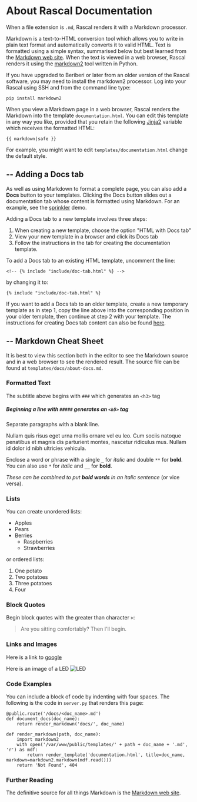 About Rascal Documentation
==========================

When a file extension is `.md`, Rascal renders it with a Markdown processor.

Markdown is a text-to-HTML conversion tool which allows you to write in plain text format
and automatically converts it to valid HTML. Text is formatted using a simple syntax,
summarised below but best learned from the [Markdown web site][mwp]. When the text is viewed
in a web browser, Rascal renders it using the [markdown2][md2] tool written in Python.

If you have upgraded to Beriberi or later from an older version of the Rascal software, you may need to
install the markdown2 processor. Log into your Rascal using SSH and from the command line type:

    pip install markdown2

When you view a Markdown page in a web browser, Rascal renders the Markdown into the template
`documentation.html`. You can edit this template in any way you like, provided that you retain
the following [Jinja2][jj2] variable which receives the formatted HTML:

    {{ markdown|safe }}

For example, you might want to edit `templates/documentation.html` change the default style.

--
Adding a Docs tab
-----------
As well as using Markdown to format a complete page, you can also add
a **Docs** button to your templates. Clicking the Docs button slides out a documentation tab
whose content is formatted using Markdown.
For an example, see the [sprinkler](/sprinkler.html) demo.

Adding a Docs tab to a new template involves three steps:

1. When creating a new template, choose the option "HTML with Docs tab"
2. View your new template in a browser and click its Docs tab
3. Follow the instructions in the tab for creating the documentation template.

To add a Docs tab to an existing HTML template, uncomment the line:

    <!-- {% include "include/doc-tab.html" %} --> 

by changing it to:

    {% include "include/doc-tab.html" %} 

If you want to add a Docs tab to an older template, create a new temporary template
as in step 1, copy the line above into the corresponding position in your older template, then
continue at step 2 with your template. The instructions for creating Docs tab
content can also be found [here](/docs/default.md).

--
Markdown Cheat Sheet
--------------------
It is best to view this section both in the editor to see the Markdown source and in a web browser
to see the rendered result. The source file can be found at `templates/docs/about-docs.md`.

### Formatted Text
The subtitle above begins with `###` which generates an `<h3>` tag
##### Beginning a line with `#####` generates an `<h5>` tag

Separate paragraphs with a blank line.

Nullam quis risus eget urna mollis ornare vel eu leo.
Cum sociis natoque penatibus et magnis dis parturient montes, nascetur ridiculus mus.
Nullam id dolor id nibh ultricies vehicula.

Enclose a word or phrase with a single `_` for _italic_ and double `**` for **bold**.
You can also use `*` for _italic_ and `__` for __bold__.

*These can be combined to put **bold words** in an italic sentence* (or vice versa).

### Lists
You can create unordered lists:

* Apples
* Pears
* Berries
    * Raspberries
    * Strawberries

or ordered lists:

1. One potato
2. Two potatoes
3. Three potatoes
4. Four

### Block Quotes
Begin block quotes with the greater than character `>`:

> Are you sitting comfortably?
> Then I'll begin.

### Links and Images
Here is a link to [google](http://www.google.com/)

Here is an image of a LED ![LED](/static/images/led.gif)

### Code Examples
You can include a block of code by indenting with four spaces.
The following is the code in `server.py` that renders this page:

    @public.route('/docs/<doc_name>.md')
    def document_docs(doc_name):
        return render_markdown('docs/', doc_name)
    
    def render_markdown(path, doc_name):
        import markdown2
        with open('/var/www/public/templates/' + path + doc_name + '.md', 'r') as mdf:
            return render_template('documentation.html', title=doc_name, markdown=markdown2.markdown(mdf.read()))
        return 'Not Found', 404

### Further Reading
The definitive source for all things Markdown is the [Markdown web site][mwp].

[mwp]: http://daringfireball.net/projects/markdown/
[md2]: https://github.com/trentm/python-markdown2
[jj2]: http://jinja.pocoo.org/docs/templates/

